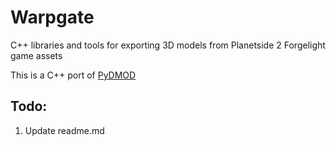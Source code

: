 # Warpgate
C++ libraries and tools for exporting 3D models from Planetside 2 Forgelight game assets

This is a C++ port of [PyDMOD](https://github.com/ryanjsims/pydmod)

## Todo:
1. Update readme.md